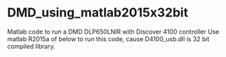# DMD_using_matlab2015x32bit
Matlab code to run a DMD DLP650LNIR with Discover 4100 controller
Use matlab R2015a of below to run this code, cause D4100_usb.dll is 32 bit compiled library.

